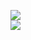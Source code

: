 [![](https://img.shields.io/badge/Made%20With-Github%20Spray-lightgrey.svg?style=for-the-badge&logo=github)](https://github.com/Annihil/github-spray#19519)  
[![](https://i.imgur.com/2DrTn0Z.gif)](https://github.com/Annihil/github-spray)